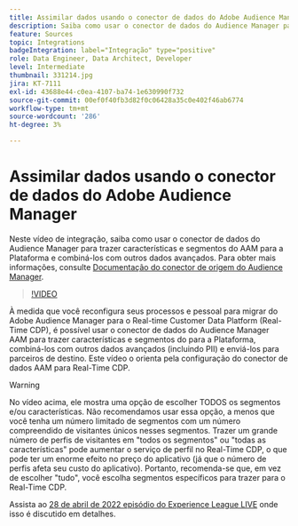 ```yaml
---
title: Assimilar dados usando o conector de dados do Adobe Audience Manager
description: Saiba como usar o conector de dados do Audience Manager para trazer características e segmentos do AAM para a plataforma e combiná-los com outros dados avançados.
feature: Sources
topic: Integrations
badgeIntegration: label="Integração" type="positive"
role: Data Engineer, Data Architect, Developer
level: Intermediate
thumbnail: 331214.jpg
jira: KT-7111
exl-id: 43688e44-c0ea-4107-ba74-1e630990f732
source-git-commit: 00ef0f40fb3d82f0c06428a35c0e402f46ab6774
workflow-type: tm+mt
source-wordcount: '286'
ht-degree: 3%

---
```


# Assimilar dados usando o conector de dados do Adobe Audience Manager

Neste vídeo de integração, saiba como usar o conector de dados do Audience Manager para trazer características e segmentos do AAM para a Plataforma e combiná-los com outros dados avançados. Para obter mais informações, consulte [Documentação do conector de origem do Audience Manager](https://experienceleague.adobe.com/docs/experience-platform/sources/connectors/adobe-applications/audience-manager.html).

>[!VIDEO](https://video.tv.adobe.com/v/331214/?learn=on)

À medida que você reconfigura seus processos e pessoal para migrar do Adobe Audience Manager para o Real-time Customer Data Platform (Real-Time CDP), é possível usar o conector de dados do Audience Manager AAM para trazer características e segmentos do para a Plataforma, combiná-los com outros dados avançados (incluindo PII) e enviá-los para parceiros de destino. Este vídeo o orienta pela configuração do conector de dados AAM para Real-Time CDP.

>[!WARNING]
>
>No vídeo acima, ele mostra uma opção de escolher TODOS os segmentos e/ou características. Não recomendamos usar essa opção, a menos que você tenha um número limitado de segmentos com um número compreendido de visitantes únicos nesses segmentos. Trazer um grande número de perfis de visitantes em &quot;todos os segmentos&quot; ou &quot;todas as características&quot; pode aumentar o serviço de perfil no Real-Time CDP, o que pode ter um enorme efeito no preço do aplicativo (já que o número de perfis afeta seu custo do aplicativo). Portanto, recomenda-se que, em vez de escolher &quot;tudo&quot;, você escolha segmentos específicos para trazer para o Real-Time CDP.
>
>Assista ao [28 de abril de 2022 episódio do Experience League LIVE](https://experienceleague.adobe.com/docs/experience-league-live-events/events/episodes/exl-live-episode-04-28-22.html?lang=pt-BR) onde isso é discutido em detalhes.

